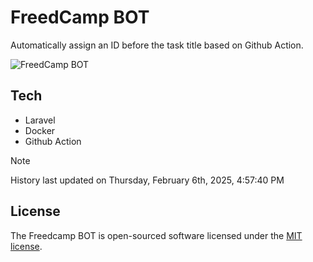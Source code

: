 # FreedCamp BOT

Automatically assign an ID before the task title based on Github Action.

![FreedCamp BOT](https://repository-images.githubusercontent.com/737932867/7d34798b-2680-471c-b089-a78a718d3d6a)

## Tech

- Laravel
- Docker
- Github Action

> [!NOTE]  
> History last updated on Thursday, February 6th, 2025, 4:57:40 PM

## License

The Freedcamp BOT is open-sourced software licensed under the [MIT license](https://opensource.org/licenses/MIT).

